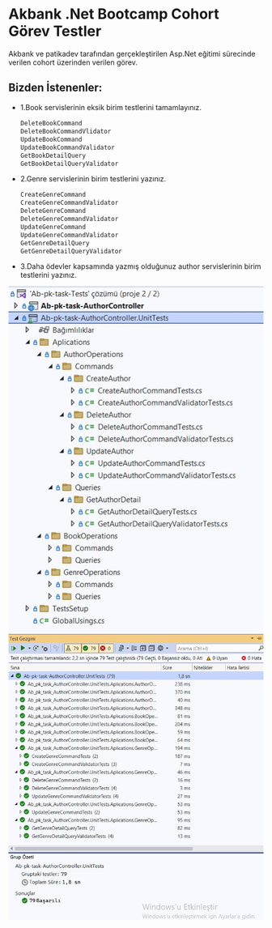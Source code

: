
# Akbank .Net Bootcamp Cohort Görev Testler

Akbank ve patikadev tarafından gerçekleştirilen Asp.Net eğitimi sürecinde verilen cohort üzerinden verilen görev.

## Bizden İstenenler:
-   1.Book servislerinin eksik birim testlerini tamamlayınız.

        DeleteBookCommand
        DeleteBookCommandVlidator
        UpdateBookCommand
        UpdateBookCommandValidator
        GetBookDetailQuery
        GetBookDetailQueryValidator


-   2.Genre servislerinin birim testlerini yazınız.

        CreateGenreCommand
        CreateGenreCommandValidator
        DeleteGenreCommand
        DeleteGenreCommandValidator
        UpdateGenreCommand
        UpdateGenreCommandValidator
        GetGenreDetailQuery
        GetGenreDetailQueryValidator


-   3.Daha ödevler kapsamında yazmış olduğunuz author servislerinin birim testlerini yazınız.


![Servisler ve Dependency Injection](images/1.jpeg)
![Servisler ve Dependency Injection](images/2.jpeg)